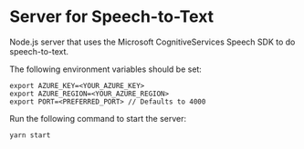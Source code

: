 # Server for Speech-to-Text

Node.js server that uses the Microsoft CognitiveServices Speech SDK to do speech-to-text.

The following environment variables should be set:

```
export AZURE_KEY=<YOUR_AZURE_KEY>
export AZURE_REGION=<YOUR_AZURE_REGION>
export PORT=<PREFERRED_PORT> // Defaults to 4000
```

Run the following command to start the server:

```
yarn start
```

